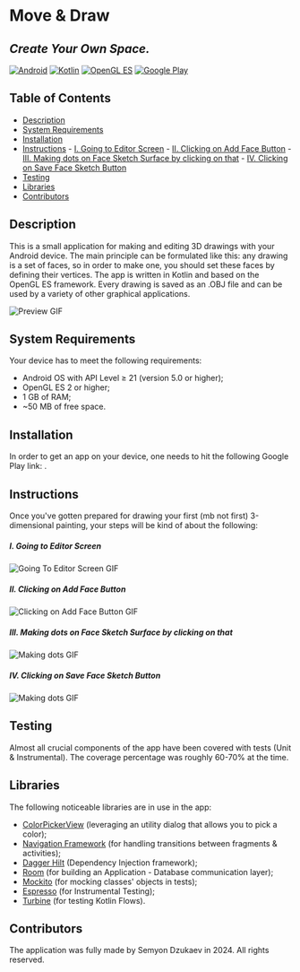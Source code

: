 # Move & Draw
## _Create Your Own Space._

[![Android](./assets/badges/os_android.svg)](https://developer.android.com/develop) [![Kotlin](./assets/badges/lang_kotlin.svg)](https://kotlinlang.org/docs/home.html) [![OpenGL ES](./assets/badges/opengl.svg)](https://registry.khronos.org/OpenGL-Refpages/gl2.1/) [![Google Play](./assets/badges/google_play.svg)]()

## Table of Contents

- [Description](#description)
- [System Requirements](#system-requirements)
- [Installation](#installation)
- [Instructions](#instructions)
      - [I. Going to Editor Screen](#i-going-to-editor-screen)
      - [II. Clicking on Add Face Button](#ii-clicking-on-add-face-button)
      - [III. Making dots on Face Sketch Surface by clicking on that](#iii-making-dots-on-face-sketch-surface-by-clicking-on-that)
      - [IV. Clicking on Save Face Sketch Button](#iv-clicking-on-save-face-sketch-button)
- [Testing](#testing)
- [Libraries](#libraries)
- [Contributors](#contributors)

## Description
This is a small application for making and editing 3D drawings with your Android device. The main principle can be formulated like this: any drawing is a set of faces, so in order to make one, you should set these faces by defining their vertices. The app is written in Kotlin and based on the OpenGL ES framework. Every drawing is saved as an .OBJ file and can be used by a variety of other graphical applications. 

![Preview GIF](./assets/gifs/gif_preview.gif)

## System Requirements

Your device has to meet the following requirements:
- Android OS with API Level $\geq$ 21 (version 5.0 or higher);
- OpenGL ES 2 or higher;
- 1 GB of RAM;
- ~50 MB of free space.

## Installation

In order to get an app on your device, one needs to hit the following Google Play link: .

## Instructions

Once you've gotten prepared for drawing your first (mb not first) 3-dimensional painting, your steps will be kind of about the following:

##### I. Going to Editor Screen

![Going To Editor Screen GIF](./assets/gifs/gif_go_to_editor.gif)

##### II. Clicking on Add Face Button

![Clicking on Add Face Button GIF](./assets/gifs/gif_add_face_button.gif)

##### III. Making dots on Face Sketch Surface by clicking on that

![Making dots GIF](./assets/gifs/gif_making_dots.gif)

##### IV. Clicking on Save Face Sketch Button

![Making dots GIF](./assets/gifs/gif_save_face_sketch.gif)

## Testing

Almost all crucial components of the app have been covered with tests (Unit & Instrumental). The coverage percentage was roughly 60-70% at the time.

## Libraries

The following noticeable libraries are in use in the app:
- [ColorPickerView](https://github.com/skydoves/ColorPickerView) (leveraging an utility dialog that allows you to pick a color);
- [Navigation Framework](https://developer.android.com/guide/navigation) (for handling transitions between fragments & activities);
- [Dagger Hilt](https://dagger.dev/hilt/) (Dependency Injection framework);
- [Room](https://developer.android.com/jetpack/androidx/releases/room) (for building an Application - Database communication layer);
- [Mockito](https://github.com/mockito/mockito) (for mocking classes' objects in tests);
- [Espresso](https://developer.android.com/training/testing/espresso) (for Instrumental Testing);
- [Turbine](https://github.com/cashapp/turbine) (for testing Kotlin Flows).

## Contributors

The application was fully made by Semyon Dzukaev in 2024. All rights reserved.
